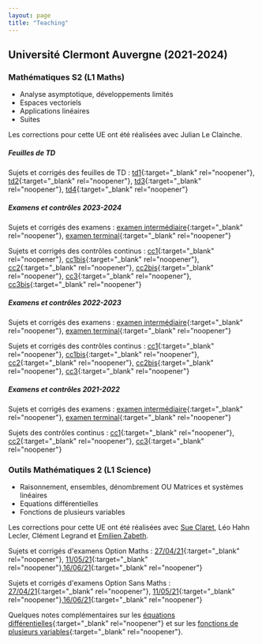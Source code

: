 ```yaml
---
layout: page
title: "Teaching"
---
```


## Université Clermont Auvergne (2021-2024)

### Mathématiques S2 (L1 Maths)
- Analyse asymptotique, développements limités
- Espaces vectoriels
- Applications linéaires
- Suites

Les corrections pour cette UE ont été réalisées avec Julian Le Clainche.

##### Feuilles de TD

Sujets et corrigés des feuilles de TD : [td1](https://vincentsouveton.github.io/assets/cours/maths2/MathsS2_2324_TD1.pdf){:target="_blank" rel="noopener"}, [td2](https://vincentsouveton.github.io/assets/cours/maths2/MathsS2_2324_TD2.pdf){:target="_blank" rel="noopener"}, [td3](https://vincentsouveton.github.io/assets/cours/maths2/MathsS2_2324_TD3.pdf){:target="_blank" rel="noopener"}, [td4](https://vincentsouveton.github.io/assets/cours/maths2/MathsS2_2324_TD4.pdf){:target="_blank" rel="noopener"}

##### Examens et contrôles 2023-2024

Sujets et corrigés des examens : [examen intermédiaire](https://vincentsouveton.github.io/assets/cours/maths2/MathsS2_2324_EI.pdf){:target="_blank" rel="noopener"}, [examen terminal](https://vincentsouveton.github.io/assets/cours/maths2/MathsS2_2324_ET.pdf){:target="_blank" rel="noopener"}

Sujets et corrigés des contrôles continus : [cc1](https://vincentsouveton.github.io/assets/cours/maths2/MathsS2_2324_CC1.pdf){:target="_blank" rel="noopener"}, [cc1bis](https://vincentsouveton.github.io/assets/cours/maths2/MathsS2_2324_CC1_bis.pdf){:target="_blank" rel="noopener"}, [cc2](https://vincentsouveton.github.io/assets/cours/maths2/MathsS2_2324_CC2.pdf){:target="_blank" rel="noopener"}, [cc2bis](https://vincentsouveton.github.io/assets/cours/maths2/MathsS2_2324_CC2_bis.pdf){:target="_blank" rel="noopener"}, [cc3](https://vincentsouveton.github.io/assets/cours/maths2/MathsS2_2324_CC3.pdf){:target="_blank" rel="noopener"}, [cc3bis](https://vincentsouveton.github.io/assets/cours/maths2/MathsS2_2324_CC3_bis.pdf){:target="_blank" rel="noopener"}

##### Examens et contrôles 2022-2023

Sujets et corrigés des examens : [examen intermédiaire](https://vincentsouveton.github.io/assets/cours/maths2/MathsS2_2223_EI.pdf){:target="_blank" rel="noopener"}, [examen terminal](https://vincentsouveton.github.io/assets/cours/maths2/MathsS2_2223_ET.pdf){:target="_blank" rel="noopener"}

Sujets et corrigés des contrôles continus : [cc1](https://vincentsouveton.github.io/assets/cours/maths2/MathsS2_2223_CC1.pdf){:target="_blank" rel="noopener"}, [cc1bis](https://vincentsouveton.github.io/assets/cours/maths2/MathsS2_2223_CC1bis.pdf){:target="_blank" rel="noopener"}, [cc2](https://vincentsouveton.github.io/assets/cours/maths2/MathsS2_2223_CC2.pdf){:target="_blank" rel="noopener"}, [cc2bis](https://vincentsouveton.github.io/assets/cours/maths2/MathsS2_2223_CC2bis.pdf){:target="_blank" rel="noopener"}, [cc3](https://vincentsouveton.github.io/assets/cours/maths2/MathsS2_2223_CC3.pdf){:target="_blank" rel="noopener"}

##### Examens et contrôles 2021-2022
Sujets et corrigés des examens : [examen intermédiaire](https://vincentsouveton.github.io/assets/cours/maths2/EI-2021-22.pdf){:target="_blank" rel="noopener"}, [examen terminal](https://vincentsouveton.github.io/assets/cours/maths2/ET-2021-22.pdf){:target="_blank" rel="noopener"}

Sujets des contrôles continus : [cc1](https://vincentsouveton.github.io/assets/cours/maths2/cc1.pdf){:target="_blank" rel="noopener"}, [cc2](https://vincentsouveton.github.io/assets/cours/maths2/cc2.pdf){:target="_blank" rel="noopener"}, [cc3](https://vincentsouveton.github.io/assets/cours/maths2/cc3.pdf){:target="_blank" rel="noopener"}



### Outils Mathématiques 2 (L1 Science)
- Raisonnement, ensembles, dénombrement OU Matrices et systèmes linéaires
- Equations différentielles
- Fonctions de plusieurs variables

Les corrections pour cette UE ont été réalisées avec [Sue Claret](https://sites.google.com/view/web-page-of-sue-claret/), Léo Hahn Lecler, Clément Legrand et [Emilien Zabeth](https://sites.google.com/view/emilienzabeth/home).

Sujets et corrigés d'examens Option Maths : [27/04/21](https://vincentsouveton.github.io/assets/cours/om2/270421Maths.pdf){:target="_blank" rel="noopener"}, [11/05/21](https://vincentsouveton.github.io/assets/cours/om2/110521Maths.pdf){:target="_blank" rel="noopener"},[16/06/21](https://vincentsouveton.github.io/assets/cours/om2/160621Maths.pdf){:target="_blank" rel="noopener"}

Sujets et corrigés d'examens Option Sans Maths : [27/04/21](https://vincentsouveton.github.io/assets/cours/om2/270421NoMaths.pdf){:target="_blank" rel="noopener"}, [11/05/21](https://vincentsouveton.github.io/assets/cours/om2/110521NoMaths.pdf){:target="_blank" rel="noopener"},[16/06/21](https://vincentsouveton.github.io/assets/cours/om2/160621NoMaths.pdf){:target="_blank" rel="noopener"}

Quelques notes complémentaires sur les [équations différentielles](https://vincentsouveton.github.io/assets/cours/om2/NotesEquaDiffs.pdf){:target="_blank" rel="noopener"} et sur les [fonctions de plusieurs variables](https://vincentsouveton.github.io/assets/cours/om2/NotesFonctionsPlusieursVariables.pdf){:target="_blank" rel="noopener"}.
